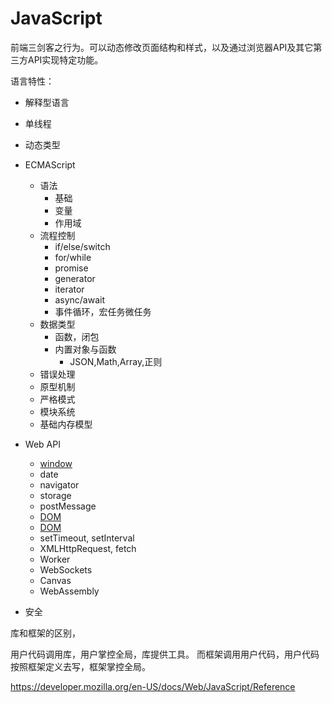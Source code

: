 # JavaScript

前端三剑客之行为。可以动态修改页面结构和样式，以及通过浏览器API及其它第三方API实现特定功能。

语言特性：

* 解释型语言
* 单线程
* 动态类型

* ECMAScript
  * 语法
    * 基础
    * 变量
    * 作用域
  * 流程控制
    * if/else/switch
    * for/while
    * promise
    * generator
    * iterator
    * async/await
    * 事件循环，宏任务微任务
  * 数据类型
    * 函数，闭包
    * 内置对象与函数
      * JSON,Math,Array,正则
  * 错误处理
  * 原型机制
  * 严格模式
  * 模块系统
  * 基础内存模型
* Web API
  * [window](https://developer.mozilla.org/en-US/docs/Web/API/Window)
  * date
  * navigator
  * storage
  * postMessage
  * [DOM](https://developer.mozilla.org/en-US/docs/Web/API/Document)
  * [DOM](https://developer.mozilla.org/en-US/docs/Web/API/Document_Object_Model)
  * setTimeout, setInterval
  * XMLHttpRequest, fetch
  * Worker
  * WebSockets
  * Canvas
  * WebAssembly
* 安全

库和框架的区别，

用户代码调用库，用户掌控全局，库提供工具。
而框架调用用户代码，用户代码按照框架定义去写，框架掌控全局。

<https://developer.mozilla.org/en-US/docs/Web/JavaScript/Reference>
